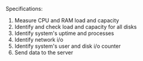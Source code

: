 Specifications:
1. Measure CPU and RAM load and capacity
2. Identify and check load and capacity for all disks
3. Identify system's uptime and processes
4. Identify network i/o
5. Identify system's user and disk i/o counter
6. Send data to the server
